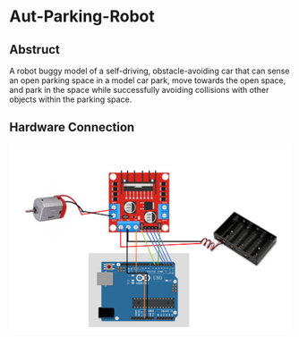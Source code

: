 # Aut-Parking-Robot
## Abstruct
A robot buggy model of a self-driving, obstacle-avoiding car that can sense an open parking space in a model car park, move towards the open space, and park in the space while successfully avoiding collisions with other objects within the parking space.
## Hardware Connection
![Image text](./Figure/%E5%B1%8F%E5%B9%95%E6%88%AA%E5%9B%BE%202023-12-16%20223632.png)
